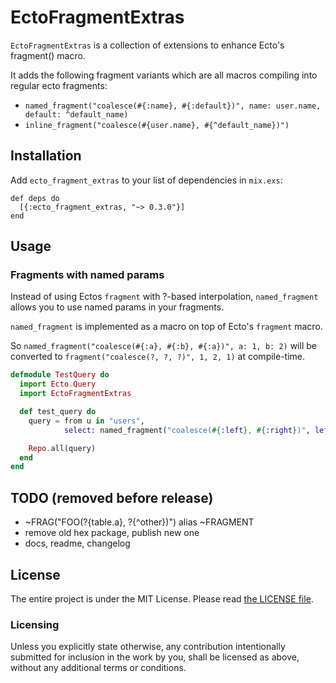 # EctoFragmentExtras

`EctoFragmentExtras` is a collection of extensions to enhance Ecto's fragment() macro.

It adds the following fragment variants which are all macros compiling into regular ecto fragments:

* `named_fragment("coalesce(#{:name}, #{:default})", name: user.name, default: ^default_name)`
* `inline_fragment("coalesce(#{user.name}, #{^default_name})")`

## Installation

Add `ecto_fragment_extras` to your list of dependencies in `mix.exs`:

    def deps do
      [{:ecto_fragment_extras, "~> 0.3.0"}]
    end

## Usage

### Fragments with named params

Instead of using Ectos `fragment` with ?-based interpolation, `named_fragment` allows you to use named params in your fragments.

`named_fragment` is implemented as a macro on top of Ecto's `fragment` macro.

So `named_fragment("coalesce(#{:a}, #{:b}, #{:a})", a: 1, b: 2)` will
be converted to `fragment("coalesce(?, ?, ?)", 1, 2, 1)` at compile-time.

```elixir
defmodule TestQuery do
  import Ecto.Query
  import EctoFragmentExtras

  def test_query do
    query = from u in "users",
            select: named_fragment("coalesce(#{:left}, #{:right})", left: "example", right: "input")

    Repo.all(query)
  end
end
```

## TODO (removed before release)

* ~FRAG("FOO(?{table.a}, ?{^other})") alias ~FRAGMENT
* remove old hex package, publish new one
* docs, readme, changelog

## License

The entire project is under the MIT License. Please read [the LICENSE file](./LICENSE.md).

### Licensing

Unless you explicitly state otherwise, any contribution intentionally submitted for inclusion in the work by you, shall be licensed as above, without any additional terms or conditions.
